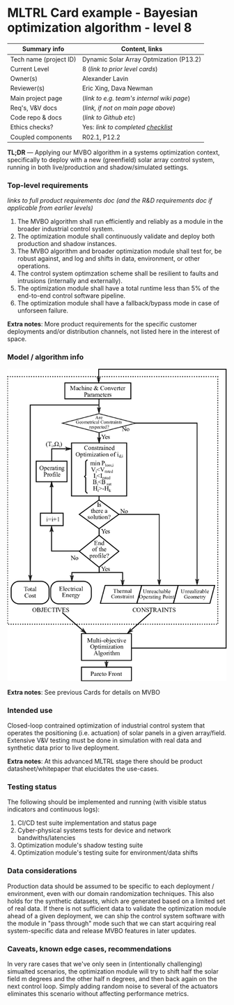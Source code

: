 # MLTRL Card example - Bayesian optimization algorithm - level 8

| Summary info        | Content, links       |
| -------------------------- | ------------- |
| Tech name (project ID)  | Dynamic Solar Array Optmization (P13.2) |
| Current Level           | 8 (*link to prior level cards*) |
| Owner(s)                | Alexander Lavin                           |
| Reviewer(s)             | Eric Xing, Dava Newman                    |
| Main project page       | (*link to e.g. team's internal wiki page*)   |
| Req's, V&V docs         | (*link, if not on main page above*)   |
| Code repo & docs        | (*link to Github etc*)   |
| Ethics checks?          | Yes: *link to completed [checklist](../ethics_checklist.md)*   |
| Coupled components      | R02.1, P12.2         |


**TL;DR** — Applying our MVBO algorithm in a systems optimization context, specifically to deploy with a new (greenfield) solar array control system, running in both live/production and shadow/simulated settings.


### Top-level requirements

*links to full product requirements doc (and the R&D requirements doc if applicable from earlier levels)*

1. The MVBO algorithm shall run efficiently and reliably as a module in the broader industrial control system.
2. The optimization module shall continuously validate and deploy both production and shadow instances.
3. The MVBO algorithm and broader optimization module shall test for, be robust against, and log and shifts in data, environment, or other operations.
4. The control system optimzation scheme shall be resilient to faults and intrusions (internally and externally).
5. The optimization module shall have a total runtime less than 5% of the end-to-end control software pipeline.
6. The optimization module shall have a fallback/bypass mode in case of unforseen failure.

**Extra notes**: More product requirements for the specific customer deployments and/or distribution channels, not listed here in the interest of space.


### Model / algorithm info


![Alt text](example-BO-flowchart.png?raw=true "Solar array optimization flowchart")


**Extra notes**: See previous Cards for details on MVBO


### Intended use

Closed-loop contrained optimization of industrial control system that operates the positioning (i.e. actuation) of solar panels in a given array/field. Extensive V&V testing must be done in simulation with real data and synthetic data prior to live deployment.

**Extra notes**: At this advanced MLTRL stage there should be product datasheet/whitepaper that elucidates the use-cases.

### Testing status

The following should be implemented and running (with visible status indicators and continuous logs):

1. CI/CD test suite implementation and status page
2. Cyber-physical systems tests for device and network bandwiths/latencies
3. Optimization module's shadow testing suite
4. Optimization module's testing suite for environment/data shifts


### Data considerations

Production data should be assumed to be specific to each deployment / environment, even with our domain randomization techniques. This also holds for the synthetic datasets, which are generated based on a limited set of real data.
If there is not sufficient data to validate the optimization module ahead of a given deployment, we can ship the control system software with the module in "pass through" mode such that we can start acquiring real system-specific data and release MVBO features in later updates.

### Caveats, known edge cases, recommendations

In very rare cases that we've only seen in (intentionally challenging) simualted scenarios, the optimization module will try to shift half the solar field m degrees and the other half n degrees, and then back again on the next control loop. Simply adding random noise to several of the actuators eliminates this scenario without affecting performance metrics.
